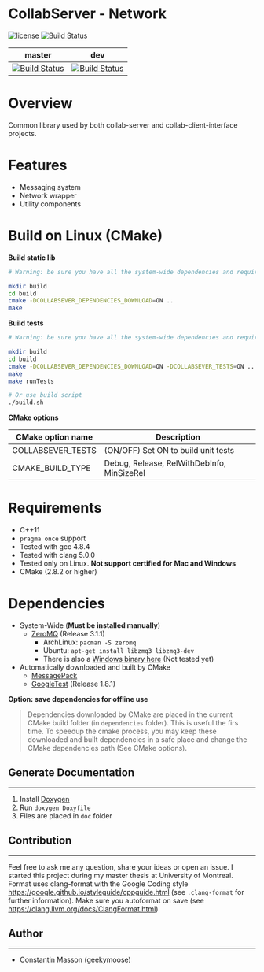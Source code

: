 # CollabServer - Network

[![license](https://img.shields.io/badge/license-LGPLv3.0-blue.svg)](https://github.com/CollabServer/collabserver-network/blob/master/LICENSE.txt)
[![Build Status](https://travis-ci.org/CollabServer/collabserver-network.svg?branch=master)](https://travis-ci.org/CollabServer/collabserver-network)

| master | dev |
| :-----: | :-----: |
| [![Build Status](https://travis-ci.org/CollabServer/collabserver-network.svg?branch=master)](https://travis-ci.org/CollabServer/collabserver-network) | [![Build Status](https://travis-ci.org/CollabServer/collabserver-network.svg?branch=dev)](https://travis-ci.org/CollabServer/collabserver-network) |


# Overview
Common library used by both collab-server and collab-client-interface projects.


# Features
- Messaging system
- Network wrapper
- Utility components


# Build on Linux (CMake)
**Build static lib**
```bash
# Warning: be sure you have all the system-wide dependencies and requirements

mkdir build
cd build
cmake -DCOLLABSEVER_DEPENDENCIES_DOWNLOAD=ON ..
make
```

**Build tests**
```bash
# Warning: be sure you have all the system-wide dependencies and requirements

mkdir build
cd build
cmake -DCOLLABSEVER_DEPENDENCIES_DOWNLOAD=ON -DCOLLABSEVER_TESTS=ON ..
make
make runTests

# Or use build script
./build.sh
```

**CMake options**

| CMake option name | Description |
| --- | --- |
| COLLABSEVER_TESTS | (ON/OFF) Set ON to build unit tests |
| CMAKE_BUILD_TYPE | Debug, Release, RelWithDebInfo, MinSizeRel |


# Requirements
- C++11
- `pragma once` support
- Tested with gcc 4.8.4
- Tested with clang 5.0.0
- Tested only on Linux. **Not support certified for Mac and Windows**
- CMake (2.8.2 or higher)


# Dependencies
- System-Wide (**Must be installed manually**)
    - [ZeroMQ](http://zeromq.org/) (Release 3.1.1)
        - ArchLinux: `pacman -S zeromq`
        - Ubuntu: `apt-get install libzmq3 libzmq3-dev`
        - There is also a [Windows binary here](http://zeromq.org/distro:microsoft-windows) (Not tested yet)
- Automatically downloaded and built by CMake
    - [MessagePack](https://msgpack.org/)
    - [GoogleTest](https://github.com/google/googletest) (Release 1.8.1)

**Option: save dependencies for offline use**
> Dependencies downloaded by CMake are placed in the current CMake build folder
> (in `dependencies` folder).
> This is useful the firs time.
> To speedup the cmake process, you may keep these downloaded and built dependencies
> in a safe place and change the CMake dependencies path (See CMake options).

## Generate Documentation

---

1. Install [Doxygen](https://www.stack.nl/~dimitri/doxygen/)
1. Run `doxygen Doxyfile`
1. Files are placed in `doc` folder

## Contribution

---

Feel free to ask me any question, share your ideas or open an issue.
I started this project during my master thesis at University of Montreal.
Format uses clang-format with the Google Coding style <https://google.github.io/styleguide/cppguide.html> (see `.clang-format` for further information).
Make sure you autoformat on save (see <https://clang.llvm.org/docs/ClangFormat.html>)

## Author

---

- Constantin Masson (geekymoose)
